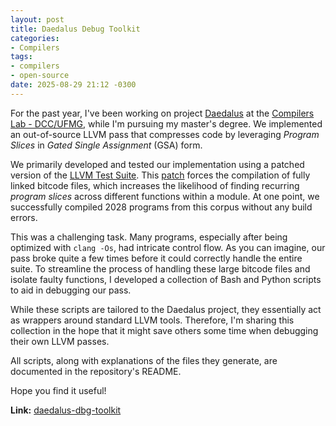 ```yaml
---
layout: post
title: Daedalus Debug Toolkit
categories:
- Compilers
tags:
- compilers
- open-source
date: 2025-08-29 21:12 -0300
---
```

For the past year, I've been working on project [Daedalus](https://github.com/lac-dcc/Daedalus) at the [Compilers Lab - DCC/UFMG](https://lac-dcc.github.io/), while I'm pursuing my master's degree. We implemented an out-of-source LLVM pass that compresses code by leveraging *Program Slices* in *Gated Single Assignment* (GSA) form.

We primarily developed and tested our implementation using a patched version of the [LLVM Test Suite](https://github.com/Casperento/llvm-test-suite/tree/daedalus). This [patch](https://casperento.github.io/posts/how-to-build-llvm-test-suite-with-an-arbitrary-pass/) forces the compilation of fully linked bitcode files, which increases the likelihood of finding recurring *program slices* across different functions within a module. At one point, we successfully compiled 2028 programs from this corpus without any build errors.

This was a challenging task. Many programs, especially after being optimized with `clang -Os`, had intricate control flow. As you can imagine, our pass broke quite a few times before it could correctly handle the entire suite. To streamline the process of handling these large bitcode files and isolate faulty functions, I developed a collection of Bash and Python scripts to aid in debugging our pass.

While these scripts are tailored to the Daedalus project, they essentially act as wrappers around standard LLVM tools. Therefore, I'm sharing this collection in the hope that it might save others some time when debugging their own LLVM passes.

All scripts, along with explanations of the files they generate, are documented in the repository's README.

Hope you find it useful!

**Link:** [daedalus-dbg-toolkit](https://github.com/Casperento/daedalus-dbg-toolkit)
